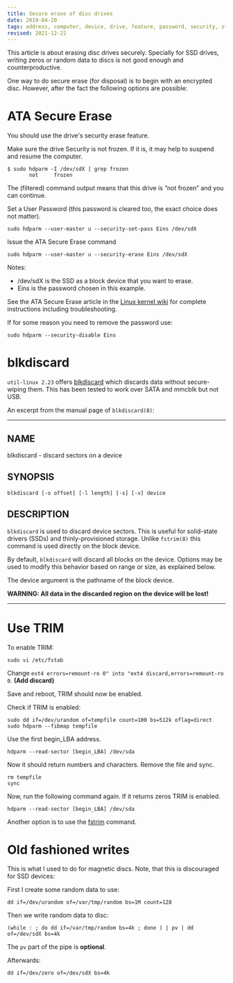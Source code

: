 ```yaml
---
title: Secure erase of disc drives
date: 2019-04-20
tags: address, computer, device, drive, feature, password, security, storage, sudo
revised: 2021-12-22
---
```


This article is about erasing disc drives securely.  Specially for SSD
drives, writing zeros or random data to discs is not good enough and
counterproductive.

One way to do secure erase (for disposal) is to begin with an encrypted
disc.  However, after the fact the following options are possible:

# ATA Secure Erase

You should use the drive's security erase feature.

Make sure the drive Security is not frozen. If it is, it may help to suspend and resume the computer.

```
$ sudo hdparm -I /dev/sdX | grep frozen
       not     frozen 
```

The (filtered) command output means that this drive is ”not frozen” and you can continue.

Set a User Password (this password is cleared too, the exact choice does not matter).

```
sudo hdparm --user-master u --security-set-pass Eins /dev/sdX
```

Issue the ATA Secure Erase command

```
sudo hdparm --user-master u --security-erase Eins /dev/sdX
```


Notes:

- /dev/sdX is the SSD as a block device that you want to erase.
- Eins is the password chosen in this example.

See the ATA Secure Erase article in the [Linux kernel wiki][wk1] for
complete instructions including troubleshooting.

If for some reason you need to remove the password use:

```
sudo hdparm --security-disable Eins
```

# blkdiscard

`util-linux 2.23` offers [blkdiscard][man1] which discards data without
secure-wiping them.  This has been tested to work over SATA and mmcblk
but not USB.

An excerpt from the manual page of `blkdiscard(8)`:

* * *

## NAME

blkdiscard - discard sectors on a device

## SYNOPSIS

```
blkdiscard [-o offset] [-l length] [-s] [-v] device
```

## DESCRIPTION

`blkdiscard` is used to discard device sectors. This is useful for
solid-state drivers (SSDs) and thinly-provisioned storage. Unlike
`fstrim(8)` this command is used directly on the block device.

By default, `blkdiscard` will discard all blocks on the device. Options
may be used to modify this behavior based on range or size, as explained
below.

The device argument is the pathname of the block device.

**WARNING: All data in the discarded region on the device will be lost!**

* * *

# Use TRIM

To enable TRIM:

```
sudo vi /etc/fstab
```

Change `ext4 errors=remount-ro 0" into "ext4 discard,errors=remount-ro 0`.
**(Add discard)**

Save and reboot, TRIM should now be enabled.

Check if TRIM is enabled:

```
sudo dd if=/dev/urandom of=tempfile count=100 bs=512k oflag=direct
sudo hdparm --fibmap tempfile
```

Use the first begin_LBA address.

```
hdparm --read-sector [begin_LBA] /dev/sda
```

Now it should return numbers and characters. Remove the file and sync.

```
rm tempfile
sync
```

Now, run the following command again. If it returns zeros TRIM is enabled.

```
hdparm --read-sector [begin_LBA] /dev/sda
```

Another option is to use the [fstrim][man2] command.

# Old fashioned writes

This is what I used to do for magnetic discs.  Note, that this is
discouraged for SSD devices:

First I create some random data to use:
```
dd if=/dev/urandom of=/var/tmp/random bs=1M count=128
```
Then we write random data to disc:
```
(while : ; do dd if=/var/tmp/random bs=4k ; done ) | pv | dd of=/dev/sdX bs=4k
```
The `pv` part of the pipe is **optional**.

Afterwards:
```
dd if=/dev/zero of=/dev/sdX bs=4k
```


[wk1]: https://ata.wiki.kernel.org/index.php/ATA_Secure_Erase
[man1]: http://man7.org/linux/man-pages/man8/blkdiscard.8.html
[man2]: http://man7.org/linux/man-pages/man8/fstrim.8.html
